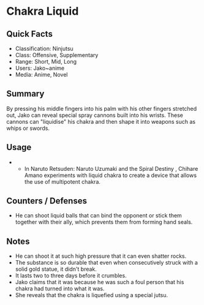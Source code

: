 # Chakra Liquid

## Quick Facts
- Classification: Ninjutsu
- Class: Offensive, Supplementary
- Range: Short, Mid, Long
- Users: Jako~anime
- Media: Anime, Novel

## Summary
By pressing his middle fingers into his palm with his other fingers stretched out, Jako can reveal special spray cannons built into his wrists. These cannons can "liquidise" his chakra and then shape it into weapons such as whips or swords.

## Usage
- * In Naruto Retsuden: Naruto Uzumaki and the Spiral Destiny , Chihare Amano experiments with liquid chakra to create a device that allows the use of multipotent chakra.

## Counters / Defenses
- He can shoot liquid balls that can bind the opponent or stick them together with their ally, which prevents them from forming hand seals.

## Notes
- He can shoot it at such high pressure that it can even shatter rocks.
- The substance is so durable that even when consecutively struck with a solid gold statue, it didn't break.
- It lasts two to three days before it crumbles.
- Jako claims that it was because he was such a foul person that his chakra had turned into what it was.
- She reveals that the chakra is liquefied using a special jutsu.
